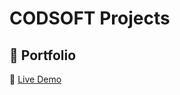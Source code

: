 # CODSOFT Projects

## 📂 Portfolio
🔗 [Live Demo](https://Ithecoderr.github.io/CODSOFT/Portfolio/)


